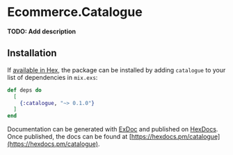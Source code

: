 # Ecommerce.Catalogue

**TODO: Add description**

## Installation

If [available in Hex](https://hex.pm/docs/publish), the package can be installed
by adding `catalogue` to your list of dependencies in `mix.exs`:

```elixir
def deps do
  [
    {:catalogue, "~> 0.1.0"}
  ]
end
```

Documentation can be generated with [ExDoc](https://github.com/elixir-lang/ex_doc)
and published on [HexDocs](https://hexdocs.pm). Once published, the docs can
be found at [https://hexdocs.pm/catalogue](https://hexdocs.pm/catalogue).

